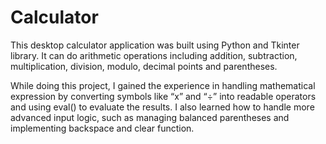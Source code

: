 # Calculator
This desktop calculator application was built using Python and Tkinter library. It can do arithmetic operations including addition, subtraction, multiplication, division, modulo, decimal points and parentheses.

While doing this project, I gained the experience in handling mathematical expression by converting symbols like “x” and “÷” into readable operators and using eval() to evaluate the results. I also learned how to handle more advanced input logic, such as managing balanced parentheses and implementing backspace and clear function.


